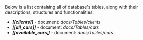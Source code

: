Below is a list containing all of database's tables, along with their descriptions, structures and functionalities:

- ***[[clients]]*** - document: *docs/Tables/clients*
- ***[[all_cars]]*** - document: *docs/Tables/cars*
- ***[[available_cars]]*** - document: *docs/Tables/cars*